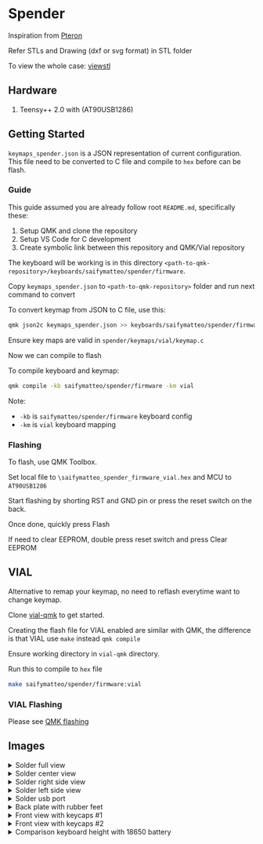# Spender

Inspiration from [Pteron](https://github.com/FSund/pteron-keyboard)

Refer STLs and Drawing (dxf or svg format) in STL folder

To view the whole case: [viewstl](https://www.viewstl.com/)

## Hardware

1. Teensy++ 2.0 with (AT90USB1286)

## Getting Started

`keymaps_spender.json` is a JSON representation of current configuration. This file need to be converted to C file and compile to `hex` before can be flash.

### Guide

This guide assumed you are already follow root `README.md`, specifically these:

1. Setup QMK and clone the repository
2. Setup VS Code for C development
3. Create symbolic link between this repository and QMK/Vial repository

The keyboard will be working is in this directory `<path-to-qmk-repository>/keyboards/saifymatteo/spender/firmware`.

Copy `keymaps_spender.json` to `<path-to-qmk-repository>` folder and run next command to convert

To convert keymap from JSON to C file, use this:

```bash
qmk json2c keymaps_spender.json >> keyboards/saifymatteo/spender/firmware/keymaps/vial/keymap.c
```

Ensure key maps are valid in `spender/keymaps/vial/keymap.c`

Now we can compile to flash

To compile keyboard and keymap:

```bash
qmk compile -kb saifymatteo/spender/firmware -km vial
```

Note:

- `-kb` is `saifymatteo/spender/firmware` keyboard config
- `-km` is `vial` keyboard mapping

### Flashing

To flash, use QMK Toolbox.

Set local file to `\saifymatteo_spender_firmware_vial.hex` and MCU to `AT90USB1286`

Start flashing by shorting RST and GND pin or press the reset switch on the back.

Once done, quickly press Flash

If need to clear EEPROM, double press reset switch and press Clear EEPROM

## VIAL

Alternative to remap your keymap, no need to reflash everytime want to change keymap.

Clone [vial-qmk](https://github.com/vial-kb/vial-qmk) to get started.

Creating the flash file for VIAL enabled are similar with QMK, the difference is that VIAL use `make` instead `qmk compile`

Ensure working directory in `vial-qmk` directory.

Run this to compile to `hex` file

```bash
make saifymatteo/spender/firmware:vial
```

### VIAL Flashing

Please see [QMK flashing](#flashing)

## Images

<details>
<summary>Solder full view</summary>

![solder-full-view](images/PXL_20250216_154539033.jpg)
</details>
<details>
<summary>Solder center view</summary>

![solder-center](images/PXL_20250216_154555371.jpg)
</details>
<details>
<summary>Solder right side view</summary>

![solder-right-side](images/PXL_20250216_154619732.jpg)
</details>
<details>
<summary>Solder left side view</summary>

![solder-left-side](images/PXL_20250216_154624849.jpg)
</details>
<details>
<summary>Solder usb port</summary>

![solder-usb-port](images/PXL_20250216_154654180.jpg)
</details>
<details>
<summary>Back plate with rubber feet</summary>

![back-plate-with-rubber-feet](images/PXL_20250216_155243587.jpg)
</details>
<details>
<summary>Front view with keycaps #1</summary>

![front-with-keycaps-1](images/PXL_20250216_155301028.jpg)
</details>
<details>
<summary>Front view with keycaps #2</summary>

![front-with-keycaps-2](images/PXL_20250216_155312548.jpg)
</details>
<details>
<summary>Comparison keyboard height with 18650 battery</summary>

![keyboard-height-compare-to-18650-battery](images/PXL_20250216_155413758.jpg)
</details>
